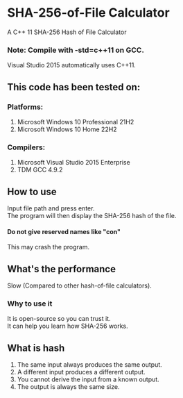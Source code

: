 # **SHA-256-of-File Calculator**
A C++ 11 SHA-256 Hash of File Calculator  
### Note: Compile with -std=c++11 on GCC.   
Visual Studio 2015 automatically uses C++11.
## **This code has been tested on:**  
### Platforms:  
1. Microsoft Windows 10 Professional 21H2
2. Microsoft Windows 10 Home 22H2
### Compilers:
1. Microsoft Visual Studio 2015 Enterprise
2. TDM GCC 4.9.2
## How to use
Input file path and press enter.  
The program will then display the SHA-256 hash of the file.
#### Do not give reserved names like "con"
This may crash the program.
## What's the performance
Slow (Compared to other hash-of-file calculators).
### Why to use it
It is open-source so you can trust it.  
It can help you learn how SHA-256 works.
## What is hash
1. The same input always produces the same output.
2. A different input produces a different output.
3. You cannot derive the input from a known output.
4. The output is always the same size.
